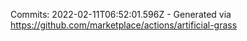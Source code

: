 Commits: 2022-02-11T06:52:01.596Z - Generated via https://github.com/marketplace/actions/artificial-grass
<br>
